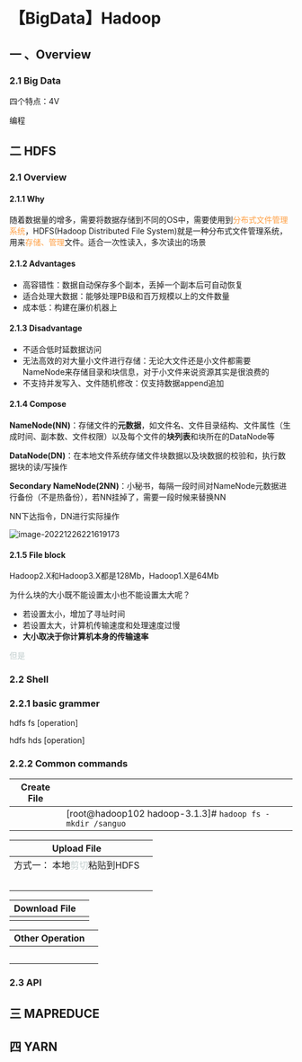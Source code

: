 # 【BigData】Hadoop



## 一 、Overview

###  2.1 Big Data

四个特点：4V

编程

## 二 HDFS

### 2.1 Overview

#### 2.1.1 Why

随着数据量的增多，需要将数据存储到不同的OS中，需要使用到<font color=#ff9f43>分布式文件管理系统</font>，HDFS(Hadoop Distributed File System)就是一种分布式文件管理系统，用来<font color=#ff9f43>存储、管理</font>文件。适合一次性读入，多次读出的场景



#### 2.1.2 Advantages

- 高容错性：数据自动保存多个副本，丢掉一个副本后可自动恢复
- 适合处理大数据：能够处理PB级和百万规模以上的文件数量
- 成本低：构建在廉价机器上



#### 2.1.3 Disadvantage

- 不适合低时延数据访问
- 无法高效的对大量小文件进行存储：无论大文件还是小文件都需要NameNode来存储目录和块信息，对于小文件来说资源其实是很浪费的
- 不支持并发写入、文件随机修改：仅支持数据append追加



#### 2.1.4 Compose

**NameNode(NN)**：存储文件的**元数据**，如文件名、文件目录结构、文件属性（生成时间、副本数、文件权限）以及每个文件的**块列表**和块所在的DataNode等

**DataNode(DN)**：在本地文件系统存储文件块数据以及块数据的校验和，执行数据块的读/写操作

**Secondary NameNode(2NN)**：小秘书，每隔一段时间对NameNode元数据进行备份（不是热备份），若NN挂掉了，需要一段时候来替换NN

NN下达指令，DN进行实际操作

![image-20221226221619173](https://aaron-images-bed.oss-cn-hangzhou.aliyuncs.com/Typora/image-20221226221619173.png)

#### 2.1.5 File block

Hadoop2.X和Hadoop3.X都是128Mb，Hadoop1.X是64Mb

为什么块的大小既不能设置太小也不能设置太大呢？

- 若设置太小，增加了寻址时间
- 若设置太大，计算机传输速度和处理速度过慢
- **大小取决于你计算机本身的传输速率**

<font color=#C1CDCD >但是</font>



### 2.2 Shell

### 2.2.1 basic grammer

hdfs fs [operation]

hdfs hds [operation]



### 2.2.2 Common commands

| Create File |                                                           |
| ----------- | --------------------------------------------------------- |
|             | [root@hadoop102 hadoop-3.1.3]# `hadoop fs -mkdir /sanguo` |



| Upload File                                             |      |
| ------------------------------------------------------- | ---- |
| 方式一： 本地<font color=#C1CDCD >剪切</font>粘贴到HDFS |      |
|                                                         |      |
|                                                         |      |
|                                                         |      |
|                                                         |      |
|                                                         |      |





| Download File |      |
| ------------- | ---- |
|               |      |



| Other Operation |      |
| :-------------- | ---- |
|                 |      |
|                 |      |
|                 |      |
|                 |      |
|                 |      |





### 2.3 API



## 三 MAPREDUCE





## 四 YARN

